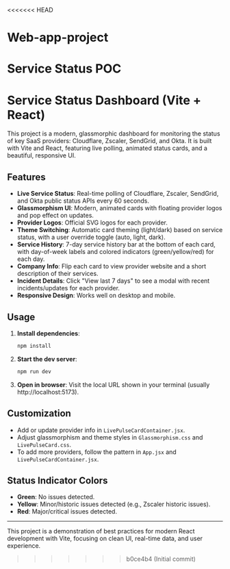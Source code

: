 <<<<<<< HEAD
# Web-app-project
Service Status POC
=======
# Service Status Dashboard (Vite + React)

This project is a modern, glassmorphic dashboard for monitoring the status of key SaaS providers: Cloudflare, Zscaler, SendGrid, and Okta. It is built with Vite and React, featuring live polling, animated status cards, and a beautiful, responsive UI.

## Features

- **Live Service Status**: Real-time polling of Cloudflare, Zscaler, SendGrid, and Okta public status APIs every 60 seconds.
- **Glassmorphism UI**: Modern, animated cards with floating provider logos and pop effect on updates.
- **Provider Logos**: Official SVG logos for each provider.
- **Theme Switching**: Automatic card theming (light/dark) based on service status, with a user override toggle (auto, light, dark).
- **Service History**: 7-day service history bar at the bottom of each card, with day-of-week labels and colored indicators (green/yellow/red) for each day.
- **Company Info**: Flip each card to view provider website and a short description of their services.
- **Incident Details**: Click "View last 7 days" to see a modal with recent incidents/updates for each provider.
- **Responsive Design**: Works well on desktop and mobile.

## Usage

1. **Install dependencies**:
   ```sh
   npm install
   ```
2. **Start the dev server**:
   ```sh
   npm run dev
   ```
3. **Open in browser**: Visit the local URL shown in your terminal (usually http://localhost:5173).

## Customization
- Add or update provider info in `LivePulseCardContainer.jsx`.
- Adjust glassmorphism and theme styles in `Glassmorphism.css` and `LivePulseCard.css`.
- To add more providers, follow the pattern in `App.jsx` and `LivePulseCardContainer.jsx`.

## Status Indicator Colors
- **Green**: No issues detected.
- **Yellow**: Minor/historic issues detected (e.g., Zscaler historic issues).
- **Red**: Major/critical issues detected.

---

This project is a demonstration of best practices for modern React development with Vite, focusing on clean UI, real-time data, and user experience.
>>>>>>> b0ce4b4 (Initial commit)
